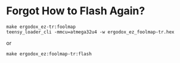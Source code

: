 # Forgot How to Flash Again?

```
make ergodox_ez-tr:foolmap
teensy_loader_cli -mmcu=atmega32u4 -w ergodox_ez_foolmap-tr.hex
```

or

```
make ergodox_ez:foolmap-tr:flash
```
